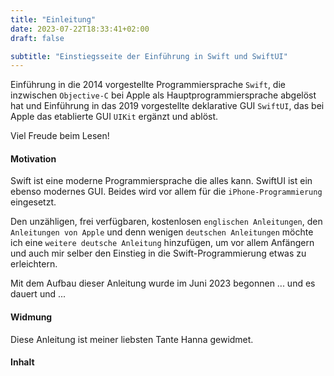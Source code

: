 ```yaml
---
title: "Einleitung"
date: 2023-07-22T18:33:41+02:00
draft: false

subtitle: "Einstiegsseite der Einführung in Swift und SwiftUI"
---
```


<!--
<span class="csKey">content: content/_index.md </span>
-->

Einführung in die 2014 vorgestellte Programmiersprache `Swift`, die inzwischen `Objective-C` bei Apple als Hauptprogrammiersprache abgelöst hat und Einführung in das 2019 vorgestellte deklarative GUI `SwiftUI`, das bei Apple das etablierte GUI `UIKit` ergänzt und ablöst. 

Viel Freude beim Lesen!

#### Motivation
Swift ist eine moderne Programmiersprache die alles kann. SwiftUI ist ein ebenso modernes GUI. Beides wird vor allem für die `iPhone-Programmierung` eingesetzt.

Den unzähligen, frei verfügbaren, kostenlosen `englischen Anleitungen`, den `Anleitungen von Apple` und denn wenigen `deutschen Anleitungen` möchte ich eine `weitere deutsche Anleitung` hinzufügen, um vor allem Anfängern und auch mir selber den Einstieg in die Swift-Programmierung etwas zu erleichtern.

Mit dem Aufbau dieser Anleitung wurde im Juni 2023 begonnen ... und es dauert und ...

#### Widmung
Diese Anleitung ist meiner liebsten Tante Hanna gewidmet.

#### Inhalt


<!-- Links -->
[w1]: https://de.wikipedia.org/wiki/Swift_(Programmiersprache) "wikipedia"
[w2]: https://de.wikipedia.org/wiki/Objective-C "wikipedia"
[w3]: https://de.wikipedia.org/wiki/SwiftUI "wikipedia"
[w4]: https://de.wikipedia.org/wiki/Grafische_Benutzeroberfläche "wikipedia"
